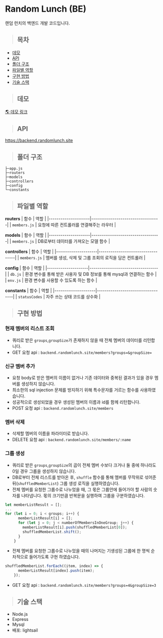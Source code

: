 # Random Lunch (BE)

랜덤 런치의 백엔드 개발 코드입니다.

> ## 목차

- [데모](#데모)
- [API](#API)
- [폴더 구조](#폴더-구조)
- [파일별 역할](#파일별-역할)
- [구현 방법](#구현-방법)
- [기술 스택](#기술-스택)

> ## 데모

[🌎 데모 링크](https://random-lunch-fe.vercel.app/)

> ## API
https://backend.randomlunch.site

> ## 폴더 구조

```
├─app.js
├─routers
├─models
├─controllers
├─config
└─constants
```

> ## 파일별 역할

**routers**
| 함수 | 역할 |
|---------------------|-----------------------------------|
| `members.js` | 요청에 따른 컨트롤러를 연결해주는 라우터 |

**models**
| 함수 | 역할 |
|---------------------|-----------------------------------|
| `members.js` | DB로부터 데이터를 가져오는 모델 함수 |

**controllers**
| 함수 | 역할 |
|---------------------|-----------------------------------|
| `members.js` | 멤버를 생성, 삭제 및 그룹 조회의 로직을 담은 컨트롤러 |

**config**
| 함수 | 역할 |
|---------------------|-----------------------------------|
| `db.js` | 환경 변수를 통해 받은 사용자 및 DB 정보를 통해 mysql과 연결하는 함수 |
| `env.js` | 환경 변수를 사용할 수 있도록 하는 함수 |

**constants**
| 함수 | 역할 |
|---------------------|-----------------------------------|
| `statusCodes` | 자주 쓰는 상태 코드를 상수화 |

> ## 구현 방법

### 현재 멤버의 리스트 조회

- 쿼리로 받은 `groups`,`groupSize`가 존재하지 않을 때 전체 멤버의 데이터를 리턴합니다.
- GET 요청 api : `backend.randomlunch.site/members?groups=&groupSize=`

### 신규 멤버 추가

- 요청 body로 받은 멤버의 이름이 없거나 기존 데이터와 중복된 결과가 있을 경우 멤버를 생성하지 않습니다.
- 최소한의 sql injection 문제를 방지하기 위해 특수문자를 거르는 함수를 사용하였습니다.
- 성공적으로 생성되었을 경우 생성된 멤버의 이름과 id를 함께 리턴합니다.
- POST 요청 api : `backend.randomlunch.site/members`

### 멤버 삭제

- 삭제할 멤버의 이름을 파라미터로 받습니다.
- DELETE 요청 api : `backend.randomlunch.site/members/:name`

### 그룹 생성

- 쿼리로 받은 `groups`,`groupSize`의 곱이 전체 멤버 수보다 크거나 둘 중에 하나라도 0일 경우 그룹을 생성하지 않습니다.
- DB로부터 전체 리스트를 받아온 후, `shuffle` 함수를 통해 멤버를 무작위로 섞어준 뒤(`shuffledMemberList`) 그룹 생성 로직을 실행하였습니다.
- 전체 멤버를 요청한 그룹수로 나누었을 때, 그 몫은 그룹안에 들어가야 할 사람의 숫자를 나타냅니다. 몫의 크기만큼 반복문을 실행하여 그룹을 구분하였습니다.

```JavaScript
let memberListResult = [];
...
for (let i = 0; i < groups; i++) {
      memberListResult[i] = [];
      for (let j = 0; j < numberOfMembersInOneGroup; j++) {
        memberListResult[i].push(shuffledMemberList[0]);
        shuffledMemberList.shift();
      }
    }
```

- 전체 멤버를 요청한 그룹수로 나누었을 때의 나머지는 기생성된 그룹에 한 명씩 순차적으로 들어가도록 구현 하였습니다.

```JavaScript
shuffledMemberList.forEach((item, index) => {
      memberListResult[index].push(item);
    });
```
- GET 요청 api : `backend.randomlunch.site/members?groups=4&groupSize=3`

> ## 기술 스택

- Node.js
- Express
- Mysql
- 배포: lightsail